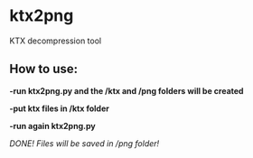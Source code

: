 
# ktx2png
KTX decompression tool

## How to use:

**-run ktx2png.py and the /ktx and /png folders will be created**

**-put ktx files in /ktx folder**

**-run again ktx2png.py**

*DONE! Files will be saved in /png folder!*
